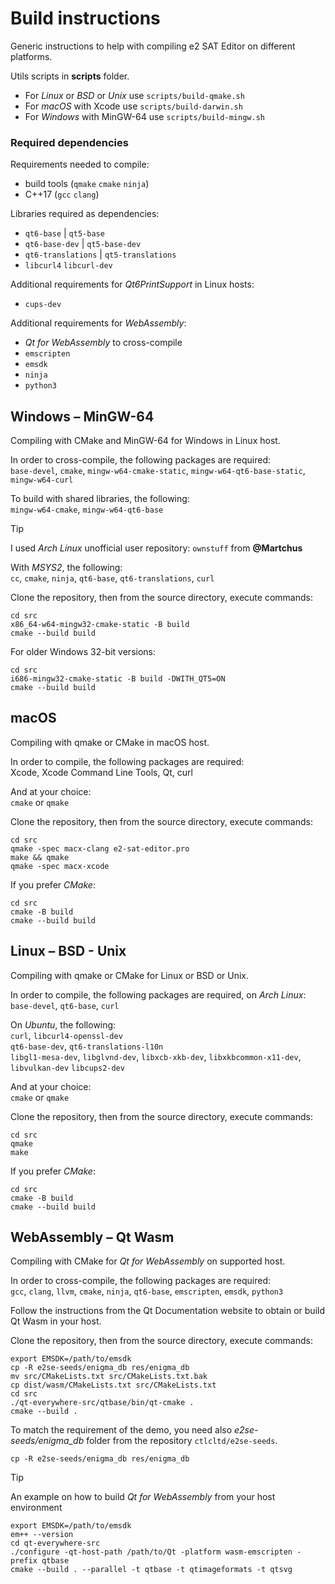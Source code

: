 # Build instructions

Generic instructions to help with compiling e2 SAT Editor on different platforms.

Utils scripts in **scripts** folder.

- For *Linux* or *BSD* or *Unix* use `scripts/build-qmake.sh`
- For *macOS* with Xcode use `scripts/build-darwin.sh`
- For *Windows* with MinGW-64 use `scripts/build-mingw.sh`


### Required dependencies

Requirements needed to compile:
- build tools (`qmake` `cmake` `ninja`)
- C++17 (`gcc` `clang`)

Libraries required as dependencies:
- `qt6-base` \| `qt5-base`
- `qt6-base-dev` \| `qt5-base-dev`
- `qt6-translations` \| `qt5-translations`
- `libcurl4` `libcurl-dev`

Additional requirements for *Qt6PrintSupport* in Linux hosts:
- `cups-dev`

Additional requirements for *WebAssembly*:
- *Qt for WebAssembly* to cross-compile
- `emscripten`
- `emsdk`
- `ninja`
- `python3`


## Windows – MinGW-64

Compiling with CMake and MinGW-64 for Windows in Linux host.

In order to cross-compile, the following packages are required:  
`base-devel`, `cmake`, `mingw-w64-cmake-static`, `mingw-w64-qt6-base-static`, `mingw-w64-curl`
 
To build with shared libraries, the following:  
`mingw-w64-cmake`, `mingw-w64-qt6-base`

> [!TIP]
> I used *Arch Linux* unofficial user repository: `ownstuff` from **@Martchus**

With *MSYS2*, the following:  
`cc`, `cmake`, `ninja`, `qt6-base`, `qt6-translations`, `curl`

Clone the repository, then from the source directory, execute commands:
```
cd src
x86_64-w64-mingw32-cmake-static -B build
cmake --build build
```

For older Windows 32-bit versions:
```
cd src
i686-mingw32-cmake-static -B build -DWITH_QT5=ON
cmake --build build
```


## macOS

Compiling with qmake or CMake in macOS host.

In order to compile, the following packages are required:  
Xcode, Xcode Command Line Tools, Qt, curl

And at your choice:  
`cmake` or `qmake`

Clone the repository, then from the source directory, execute commands:
```
cd src
qmake -spec macx-clang e2-sat-editor.pro
make && qmake
qmake -spec macx-xcode
```

If you prefer *CMake*:
```
cd src
cmake -B build
cmake --build build
```


## Linux – BSD - Unix

Compiling with qmake or CMake for Linux or BSD or Unix.

In order to compile, the following packages are required, on *Arch Linux*:  
`base-devel`, `qt6-base`, `curl`

On *Ubuntu*, the following:  
`curl`, `libcurl4-openssl-dev`  
`qt6-base-dev`, `qt6-translations-l10n`  
`libgl1-mesa-dev`, `libglvnd-dev`, `libxcb-xkb-dev`, `libxkbcommon-x11-dev`, `libvulkan-dev`
`libcups2-dev`

And at your choice:  
`cmake` or `qmake`

Clone the repository, then from the source directory, execute commands:
```
cd src
qmake
make
```

If you prefer *CMake*:
```
cd src
cmake -B build
cmake --build build
```


## WebAssembly – Qt Wasm

Compiling with CMake for *Qt for WebAssembly* on supported host.

In order to cross-compile, the following packages are required:  
`gcc`, `clang`, `llvm`, `cmake`, `ninja`, `qt6-base`, `emscripten`, `emsdk`, `python3`

Follow the instructions from the Qt Documentation website to obtain or build Qt Wasm in your host.

Clone the repository, then from the source directory, execute commands:
```
export EMSDK=/path/to/emsdk
cp -R e2se-seeds/enigma_db res/enigma_db
mv src/CMakeLists.txt src/CMakeLists.txt.bak
cp dist/wasm/CMakeLists.txt src/CMakeLists.txt
cd src
./qt-everywhere-src/qtbase/bin/qt-cmake .
cmake --build .
```

To match the requirement of the demo, you need also *e2se-seeds/enigma_db* folder from the repository `ctlcltd/e2se-seeds`.
```
cp -R e2se-seeds/enigma_db res/enigma_db
```

> [!TIP]
> An example on how to build *Qt for WebAssembly* from your host environment

```
export EMSDK=/path/to/emsdk
em++ --version
cd qt-everywhere-src
./configure -qt-host-path /path/to/Qt -platform wasm-emscripten -prefix qtbase
cmake --build . --parallel -t qtbase -t qtimageformats -t qtsvg
```

